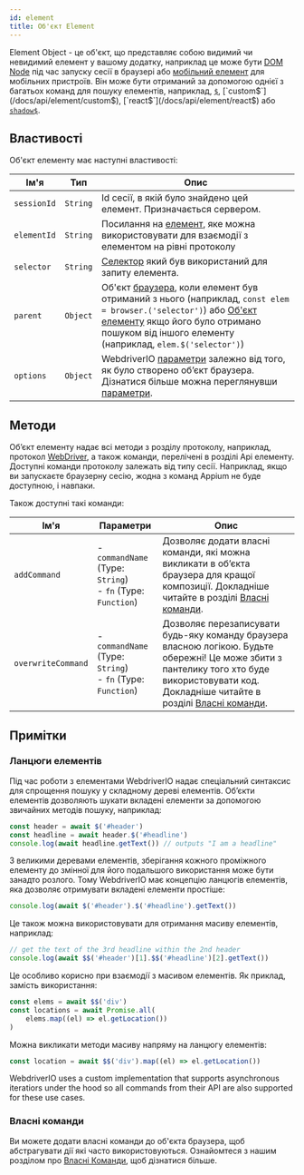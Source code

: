 ```yaml
---
id: element
title: Об'єкт Element
---
```


Element Object - це об'єкт, що представляє собою видимий чи невидимий елемент у вашому додатку, наприклад це може бути [DOM Node](https://developer.mozilla.org/en-US/docs/Web/API/Element) під час запуску сесії в браузері або [мобільний елемент](https://developer.apple.com/documentation/swift/sequence/element) для мобільних пристроїв. Він може бути отриманий за допомогою однієї з багатьох команд для пошуку елементів, наприклад, [`$`](/docs/api/element/$), [`custom$`](/docs/api/element/custom$), [`react$`](/docs/api/element/react$) або [`shadow$`](/docs/api/element/shadow$).

## Властивості

Об'єкт елементу має наступні властивості:

| Ім'я        | Тип      | Опис                                                                                                                                                                                                                                                     |
| ----------- | -------- | -------------------------------------------------------------------------------------------------------------------------------------------------------------------------------------------------------------------------------------------------------- |
| `sessionId` | `String` | Id сесії, в якій було знайдено цей елемент. Призначається сервером.                                                                                                                                                                                      |
| `elementId` | `String` | Посилання на [елемент](https://w3c.github.io/webdriver/#elements), яке можна використовувати для взаємодії з елементом на рівні протоколу                                                                                                                |
| `selector`  | `String` | [Селектор](/docs/selectors) який був використаний для запиту елемента.                                                                                                                                                                                   |
| `parent`    | `Object` | Об'єкт [браузера](browser), коли елемент був отриманий з нього (наприклад, `const elem = browser.('selector')`) або [Об'єкт елементу](/docs/api/element) якщо його було отримано пошуком від іншого елементу (наприклад, `elem.$('selector')`) |
| `options`   | `Object` | WebdriverIO [параметри](../configuration) залежно від того, як було створено об’єкт браузера. Дізнатися більше можна переглянувши [параметри](../setuptypes).                                                                                      |

## Методи

Об’єкт елементу надає всі методи з розділу протоколу, наприклад, протокол [WebDriver](/docs/api/webdriver), а також команди, перелічені в розділі Api елементу. Доступні команди протоколу залежать від типу сесії. Наприклад, якщо ви запускаєте браузерну сесію, жодна з команд Appium [](/docs/api/appium) не буде доступною, і навпаки.

Також доступні такі команди:

| Ім'я               | Параметри                                                             | Опис                                                                                                                                                                                                                                              |
| ------------------ | --------------------------------------------------------------------- | ------------------------------------------------------------------------------------------------------------------------------------------------------------------------------------------------------------------------------------------------- |
| `addCommand`       | - `commandName` (Type: `String`)<br />- `fn` (Type: `Function`) | Дозволяє додати власні команди, які можна викликати в об’єкта браузера для кращої композиції. Докладніше читайте в розділі [Власні команди](/docs/customcommands).                                                                                |
| `overwriteCommand` | - `commandName` (Type: `String`)<br />- `fn` (Type: `Function`) | Дозволяє перезаписувати будь-яку команду браузера власною логікою. Будьте обережні! Це може збити з пантелику того хто буде використовувати код. Докладніше читайте в розділі [Власні команди](/docs/customcommands#overwriting-native-commands). |

## Примітки

### Ланцюги елементів

Під час роботи з елементами WebdriverIO надає спеціальний синтаксис для спрощення пошуку у складному дереві елементів. Об’єкти елементів дозволяють шукати вкладені елементи за допомогою звичайних методів пошуку, наприклад:

```js
const header = await $('#header')
const headline = await header.$('#headline')
console.log(await headline.getText()) // outputs "I am a headline"
```

З великими деревами елементів, зберігання кожного проміжного елементу до змінної для його подальшого використання може бути занадто розлого. Тому WebdriverIO має концепцію ланцюгів елементів, яка дозволяє отримувати вкладені елементи простіше:

```js
console.log(await $('#header').$('#headline').getText())
```

Це також можна використовувати для отримання масиву елементів, наприклад:

```js
// get the text of the 3rd headline within the 2nd header
console.log(await $$('#header')[1].$$('#headline')[2].getText())
```

Це особливо корисно при взаємодії з масивом елементів. Як приклад, замість використання:

```js
const elems = await $$('div')
const locations = await Promise.all(
    elems.map((el) => el.getLocation())
)
```

Можна викликати методи масиву напряму на ланцюгу елементів:

```js
const location = await $$('div').map((el) => el.getLocation())
```

WebdriverIO uses a custom implementation that supports asynchronous iteratiors under the hood so all commands from their API are also supported for these use cases.

### Власні команди

Ви можете додати власні команди до об'єкта браузера, щоб абстрагувати дії які часто використовуються. Ознайомтеся з нашим розділом про [Власні Команди](/docs/customcommands#adding-custom-commands), щоб дізнатися більше.
